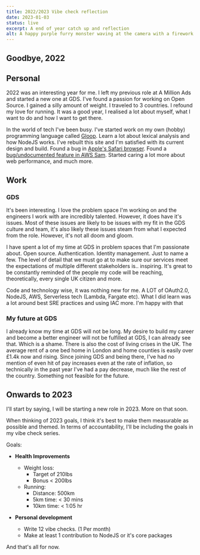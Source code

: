 ```yaml
---
title: 2022/2023 Vibe check reflection
date: 2023-01-03
status: live
excerpt: A end of year catch up and reflection
alt: A happy purple furry monster waving at the camera with a firework going off in the background
---
```


## Goodbye, 2022

## Personal

2022 was an interesting year for me. I left my previous role at A Million Ads and started a new one at GDS. I've found a passion for working on Open Source. I gained a silly amount of weight. I traveled to 3 countries. I refound my love for running. It was a good year, I realised a lot about myself, what I want to do and how I want to get there.

In the world of tech I've been busy. I've started work on my own (hobby) programming language called [Gloop](https://github.com/MattBidewell/Gloop). Learn a lot about lexical analysis and how NodeJS works. I've rebuilt this site and I'm satisfied with its current design and build. Found a bug in [Apple's Safari browser](https://bugs.webkit.org/show_bug.cgi?id=246803). Found a [bug/undocumented feature in AWS Sam](https://matty.dev/blog/2022-11-06-aws-sam-cli). Started caring a lot more about web performance, and much more.

## Work

### GDS

It's been interesting. I love the problem space I'm working on and the engineers I work with are incredibly talented. However, it does have it's issues. Most of these issues are likely to be issues with my fit in the GDS culture and team, it's also likely these issues steam from what I expected from the role. However, it's not all doom and gloom.

I have spent a lot of my time at GDS in problem spaces that I'm passionate about. Open source. Authentication. Identity management. Just to name a few. The level of detail that we must go at to make sure our services meet the expectations of multiple different stakeholders is.. inspiring. It's great to be constantly reminded of the people my code will be reaching, theoretically, every single UK citizen and more.

Code and technology wise, it was nothing new for me. A LOT of OAuth2.0, NodeJS, AWS, Serverless tech (Lambda, Fargate etc). What I did learn was a lot around best SRE practices and using IAC more. I'm happy with that


### My future at GDS

I already know my time at GDS will not be long. My desire to build my career and become a better engineer will not be fulfilled at GDS, I can already see that. Which is a shame. There is also the cost of living crises in the UK. The average rent of a one bed home in London and home counties is easily over £1.4k now and rising. Since joining GDS and being there, I've had no mention of even hit of pay increases even at the rate of inflation, so technically in the past year I've had a pay decrease, much like the rest of the country. Something not feasible for the future.

## Onwards to 2023

I'll start by saying, I will be starting a new role in 2023. More on that soon.

When thinking of 2023 goals, I think it's best to make them measurable as possible and themed. In terms of accountability, I'll be including the goals in my vibe check series.

Goals:

- **Health Improvements**
  - Weight loss:
    - Target of 210lbs
    - Bonus < 200lbs
  - Running:
    - Distance: 500km
    - 5km time: < 30 mins
    - 10km time: < 1:05 hr

- **Personal development**
  - Write 12 vibe checks. (1 Per month)
  - Make at least 1 contribution to NodeJS or it's core packages

And that's all for now.